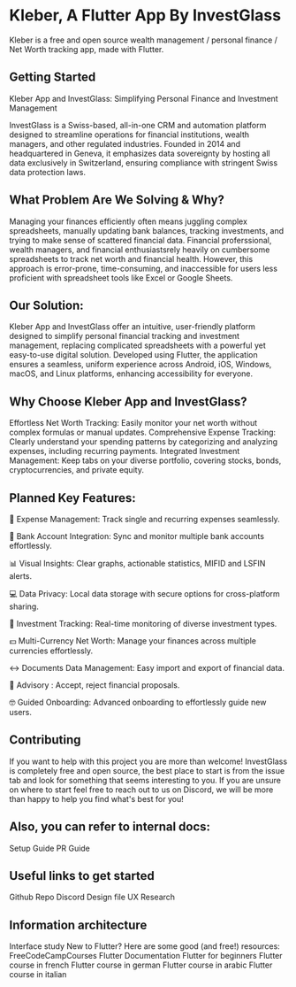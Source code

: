 # Kleber, A Flutter App By InvestGlass

Kleber is a free and open source wealth management / personal finance / Net Worth tracking app, made with Flutter.

## Getting Started

Kleber App and InvestGlass: Simplifying Personal Finance and Investment Management

InvestGlass is a Swiss-based, all-in-one CRM and automation platform designed to streamline operations for financial institutions, wealth managers, and other regulated industries. Founded in 2014 and headquartered in Geneva, it emphasizes data sovereignty by hosting all data exclusively in Switzerland, ensuring compliance with stringent Swiss data protection laws.

## What Problem Are We Solving & Why?

Managing your finances efficiently often means juggling complex spreadsheets, manually updating bank balances, tracking investments, and trying to make sense of scattered financial data. Financial proferssional, wealth managers, and financial enthusiastsrely heavily on cumbersome spreadsheets to track net worth and financial health. However, this approach is error-prone, time-consuming, and inaccessible for users less proficient with spreadsheet tools like Excel or Google Sheets.

## Our Solution:

Kleber App and InvestGlass offer an intuitive, user-friendly platform designed to simplify personal financial tracking and investment management, replacing complicated spreadsheets with a powerful yet easy-to-use digital solution. Developed using Flutter, the application ensures a seamless, uniform experience across Android, iOS, Windows, macOS, and Linux platforms, enhancing accessibility for everyone.

## Why Choose Kleber App and InvestGlass?

Effortless Net Worth Tracking: Easily monitor your net worth without complex formulas or manual updates.
Comprehensive Expense Tracking: Clearly understand your spending patterns by categorizing and analyzing expenses, including recurring payments.
Integrated Investment Management: Keep tabs on your diverse portfolio, covering stocks, bonds, cryptocurrencies, and private equity.


## Planned Key Features:

💸 Expense Management: Track single and recurring expenses seamlessly.

🏦 Bank Account Integration: Sync and monitor multiple bank accounts effortlessly.

📊 Visual Insights: Clear graphs, actionable statistics, MIFID and LSFIN alerts. 

💻 Data Privacy: Local data storage with secure options for cross-platform sharing.

👀 Investment Tracking: Real-time monitoring of diverse investment types.

💴 Multi-Currency Net Worth: Manage your finances across multiple currencies effortlessly.

↔️ Documents Data Management: Easy import and export of financial data.

🔗 Advisory : Accept, reject financial proposals. 

🤓 Guided Onboarding: Advanced onboarding to effortlessly guide new users.

## Contributing

If you want to help with this project you are more than welcome! InvestGlass is completely free and open source, the best place to start is from the issue tab and look for something that seems interesting to you. If you are unsure on where to start feel free to reach out to us on Discord, we will be more than happy to help you find what's best for you!

## Also, you can refer to internal docs:

Setup Guide
PR Guide

## Useful links to get started
Github Repo
Discord
Design file
UX Research

## Information architecture

Interface study
New to Flutter? Here are some good (and free!) resources:
FreeCodeCampCourses
Flutter Documentation
Flutter for beginners
Flutter course in french
Flutter course in german
Flutter course in arabic
Flutter course in italian
